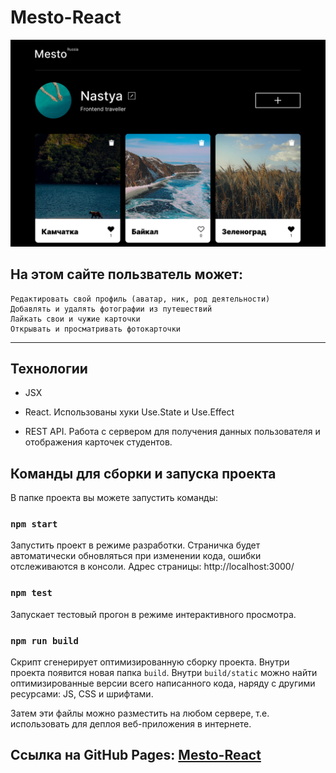 # Mesto-React

<a href="https://anastasiapovarkova.github.io/mesto-react/" target="_blank">
    <img src="https://github.com/AnastasiaPovarkova/mesto-react/blob/main/src/images/screensaver.png?raw=true" width="900" title="Mesto-React" alt="Mesto-React"/>
</a>

## На этом сайте пользватель может:

    Редактировать свой профиль (аватар, ник, род деятельности)
    Добавлять и удалять фотографии из путешествий
    Лайкать свои и чужие карточки
    Открывать и просматривать фотокарточки

____

## Технологии

*  JSX

*  React. Использованы хуки Use.State и Use.Effect

*  REST API. Работа с сервером для получения данных пользователя и отображения карточек студентов.

## Команды для сборки и запуска проекта

В папке проекта вы можете запустить команды:

### `npm start`

Запустить проект в режиме разработки.
Страничка будет автоматически обновляться при изменении кода, ошибки отслеживаются в консоли.
Адрес страницы: http://localhost:3000/

### `npm test`

Запускает тестовый прогон в режиме интерактивного просмотра.

### `npm run build`

Скрипт сгенерирует оптимизированную сборку проекта. Внутри проекта появится новая папка `build`. Внутри `build/static` можно найти оптимизированные версии всего написанного кода, наряду с другими ресурсами: JS, CSS и шрифтами. 

Затем эти файлы можно разместить на любом сервере, т.е. использовать для деплоя веб-приложения в интернете.

## Ссылка на GitHub Pages: [Mesto-React](https://anastasiapovarkova.github.io/mesto-react/)
